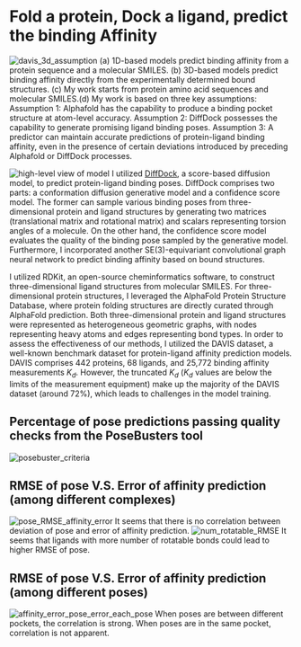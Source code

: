 # Fold a protein, Dock a ligand, predict the binding Affinity
![davis_3d_assumption](image/davis_3d_assumption.jpg)
(a) 1D-based models predict binding affinity from a protein sequence and a molecular SMILES. (b) 3D-based models predict binding affinity directly from the experimentally determined bound structures. (c) My work starts from protein amino acid sequences and molecular SMILES.(d) My work is based on three key assumptions: Assumption 1: Alphafold has the capability to produce a binding pocket structure at atom-level accuracy. Assumption 2: DiffDock possesses the capability to generate promising ligand binding poses. Assumption 3: A predictor can maintain accurate predictions of protein-ligand binding affinity, even in the presence of certain deviations introduced by preceding Alphafold or DiffDock processes.

![high-level view of model](image/high_level_model.svg)
I utilized [DiffDock](https://github.com/gcorso/DiffDock), a score-based diffusion model, to predict protein-ligand binding poses. DiffDock comprises two parts: a conformation diffusion generative model and a confidence score model. The former can sample various binding poses from three-dimensional protein and ligand structures by generating two matrices (translational matrix and rotational matrix) and scalars representing torsion angles of a molecule. On the other hand, the confidence score model evaluates the quality of the binding pose sampled by the generative model. Furthermore, I incorporated another SE(3)-equivariant convolutional graph neural network to predict binding affinity based on bound structures. 

I utilized RDKit, an open-source cheminformatics software, to construct three-dimensional ligand structures from molecular SMILES. For three-dimensional protein structures, I leveraged the AlphaFold Protein Structure Database, where protein folding structures are directly curated through AlphaFold prediction. Both three-dimensional protein and ligand structures were represented as heterogeneous geometric graphs, with nodes representing heavy atoms and edges representing bond types. In order to assess the effectiveness of our methods, I utilized the DAVIS dataset, a well-known benchmark dataset for protein-ligand affinity prediction models. DAVIS comprises 442 proteins, 68 ligands, and 25,772 binding affinity measurements $K_{d}$. However, the truncated $K_{d}$ ($K_{d}$ values are below the limits of the measurement equipment) make up the majority of the DAVIS dataset (around 72%), which leads to challenges in the model training.
## Percentage of pose predictions passing quality checks from the PoseBusters tool
![posebuster_criteria](image/posebuster_diffdock_davis.png)
## RMSE of pose V.S. Error of affinity prediction (among different complexes)
![pose_RMSE_affinity_error](image/pose_RMSE_affinity_error.svg)
It seems that there is no correlation between deviation of pose and error of affinity prediction.
![num_rotatable_RMSE](image/num_rotatable_RMSE.svg)
It seems that ligands with more number of rotatable bonds could lead to higher RMSE of pose.
## RMSE of pose V.S. Error of affinity prediction (among different poses)
![affinity_error_pose_error_each_pose](image/affinity_error_pose_error_each_pose.png)
When poses are between different pockets, the correlation is strong.
When poses are in the same pocket, correlation is not apparent.
